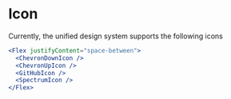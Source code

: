 # Icon

Currently, the unified design system supports the following icons

```.jsx
<Flex justifyContent="space-between">
  <ChevronDownIcon />
  <ChevronUpIcon />
  <GitHubIcon />
  <SpectrumIcon />
</Flex>
```
